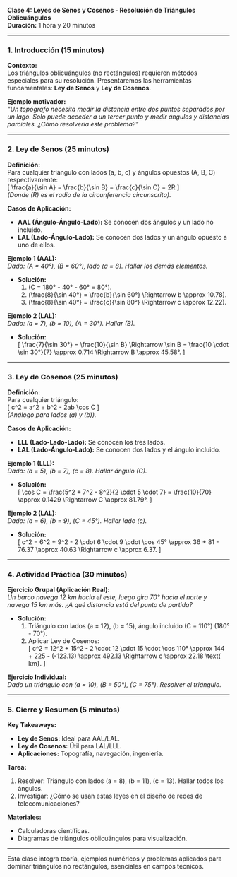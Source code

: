 **Clase 4: Leyes de Senos y Cosenos - Resolución de Triángulos Oblicuángulos**  
**Duración:** 1 hora y 20 minutos  

---

### **1. Introducción (15 minutos)**  
**Contexto:**  
Los triángulos oblicuángulos (no rectángulos) requieren métodos especiales para su resolución. Presentaremos las herramientas fundamentales: **Ley de Senos** y **Ley de Cosenos**.

**Ejemplo motivador:**  
*"Un topógrafo necesita medir la distancia entre dos puntos separados por un lago. Solo puede acceder a un tercer punto y medir ángulos y distancias parciales. ¿Cómo resolvería este problema?"*

---

### **2. Ley de Senos (25 minutos)**  
**Definición:**  
Para cualquier triángulo con lados \(a, b, c\) y ángulos opuestos \(A, B, C\) respectivamente:  
\[
\frac{a}{\sin A} = \frac{b}{\sin B} = \frac{c}{\sin C} = 2R
\]  
*(Donde \(R\) es el radio de la circunferencia circunscrita).*

**Casos de Aplicación:**  
- **AAL (Ángulo-Ángulo-Lado):** Se conocen dos ángulos y un lado no incluido.  
- **LAL (Lado-Ángulo-Lado):** Se conocen dos lados y un ángulo opuesto a uno de ellos.  

**Ejemplo 1 (AAL):**  
*Dado: \(A = 40°\), \(B = 60°\), lado \(a = 8\). Hallar los demás elementos.*  
- **Solución:**  
  1. \(C = 180° - 40° - 60° = 80°\).  
  2. \(\frac{8}{\sin 40°} = \frac{b}{\sin 60°} \Rightarrow b \approx 10.78\).  
  3. \(\frac{8}{\sin 40°} = \frac{c}{\sin 80°} \Rightarrow c \approx 12.22\).  

**Ejemplo 2 (LAL):**  
*Dado: \(a = 7\), \(b = 10\), \(A = 30°\). Hallar \(B\).*  
- **Solución:**  
  \[
  \frac{7}{\sin 30°} = \frac{10}{\sin B} \Rightarrow \sin B = \frac{10 \cdot \sin 30°}{7} \approx 0.714 \Rightarrow B \approx 45.58°.
  \]  

---

### **3. Ley de Cosenos (25 minutos)**  
**Definición:**  
Para cualquier triángulo:  
\[
c^2 = a^2 + b^2 - 2ab \cos C
\]  
*(Análogo para lados \(a\) y \(b\)).*

**Casos de Aplicación:**  
- **LLL (Lado-Lado-Lado):** Se conocen los tres lados.  
- **LAL (Lado-Ángulo-Lado):** Se conocen dos lados y el ángulo incluido.  

**Ejemplo 1 (LLL):**  
*Dado: \(a = 5\), \(b = 7\), \(c = 8\). Hallar ángulo \(C\).*  
- **Solución:**  
  \[
  \cos C = \frac{5^2 + 7^2 - 8^2}{2 \cdot 5 \cdot 7} = \frac{10}{70} \approx 0.1429 \Rightarrow C \approx 81.79°.
  \]  

**Ejemplo 2 (LAL):**  
*Dado: \(a = 6\), \(b = 9\), \(C = 45°\). Hallar lado \(c\).*  
- **Solución:**  
  \[
  c^2 = 6^2 + 9^2 - 2 \cdot 6 \cdot 9 \cdot \cos 45° \approx 36 + 81 - 76.37 \approx 40.63 \Rightarrow c \approx 6.37.
  \]  

---

### **4. Actividad Práctica (30 minutos)**  
**Ejercicio Grupal (Aplicación Real):**  
*Un barco navega 12 km hacia el este, luego gira 70° hacia el norte y navega 15 km más. ¿A qué distancia está del punto de partida?*  
- **Solución:**  
  1. Triángulo con lados \(a = 12\), \(b = 15\), ángulo incluido \(C = 110°\) (180° - 70°).  
  2. Aplicar Ley de Cosenos:  
     \[
     c^2 = 12^2 + 15^2 - 2 \cdot 12 \cdot 15 \cdot \cos 110° \approx 144 + 225 - (-123.13) \approx 492.13 \Rightarrow c \approx 22.18 \text{ km}.
     \]  

**Ejercicio Individual:**  
*Dado un triángulo con \(a = 10\), \(B = 50°\), \(C = 75°\). Resolver el triángulo.*  

---

### **5. Cierre y Resumen (5 minutos)**  
**Key Takeaways:**  
- **Ley de Senos:** Ideal para AAL/LAL.  
- **Ley de Cosenos:** Útil para LAL/LLL.  
- **Aplicaciones:** Topografía, navegación, ingeniería.  

**Tarea:**  
1. Resolver: Triángulo con lados \(a = 8\), \(b = 11\), \(c = 13\). Hallar todos los ángulos.  
2. Investigar: ¿Cómo se usan estas leyes en el diseño de redes de telecomunicaciones?  

**Materiales:**  
- Calculadoras científicas.  
- Diagramas de triángulos oblicuángulos para visualización.  

--- 

Esta clase integra teoría, ejemplos numéricos y problemas aplicados para dominar triángulos no rectángulos, esenciales en campos técnicos.